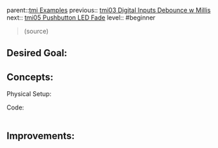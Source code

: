 parent::[tmi Examples](../tmi%20Examples.md)
previous:: [tmi03 Digital Inputs Debounce w Millis](tmi03%20Digital%20Inputs%20Debounce%20w%20Millis.md)
next:: [tmi05 Pushbutton LED Fade](tmi05%20Pushbutton%20LED%20Fade.md)
level:: #beginner

>  (source)

Desired Goal:
- 

Concepts:
- 

Physical Setup:


Code:


``` c

```

Improvements:
- 